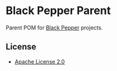 Black Pepper Parent
===================

Parent POM for [Black Pepper](http://www.blackpepper.co.uk/) projects.

License
-------

* [Apache License 2.0](http://www.apache.org/licenses/LICENSE-2.0.html)
